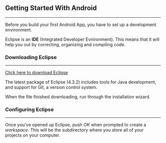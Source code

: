 ## Getting Started With Android

***

Before you build your first Android App, you have to set up a development environment.

Eclipse is an **IDE** (Integrated Developer Evnironment). This means that it will help you out by correcting, organizing and compiling code.


### Downloading Eclipse

***

[Click here to download Eclipse](http://eclipse.org/downloads/packages/eclipse-standard-432/keplersr2)

The latest package of Eclipse (4.3.2) includes tools for Java development, and support for Git, a version control system.

When the file finished downloading, run through the installation wizard.

### Configuring Eclipse

***

Once you've opened up Eclipse, push *OK* when prompted to create a *workspace*. This will be the subdirectory where you store all of your projects on your computer.

